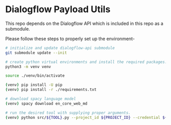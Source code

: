 # Dialogflow Payload Utils

This repo depends on the Dialogflow API which is included in this repo as a submodule. 

Please follow these steps to properly set up the environment-

```bash
# initialize and update dialogflow-api submodule
git submodule update --init

# create python virtual environments and install the required packages. 
python3 -m venv venv

source ./venv/bin/activate

(venv) pip install -U pip
(venv) pip install -r ./requirements.txt

# download spacy language model
(venv) spacy download en_core_web_md

# run the desired tool with supplying proper arguments.
(venv) python src/${TOOL}.py --project_id ${PROJECT_ID} --credential ${AGENT_CREDENTIAL_PATH}

```


